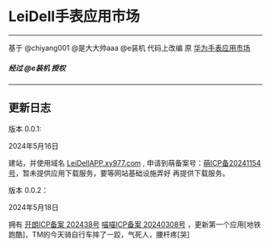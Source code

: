 # LeiDell手表应用市场 

***

基于 @chiyang001 @是大大帅aaa @e装机 代码上改编
原 [华为手表应用市场](https://chiyang001.github.io/APP/ "原版网址")  

##### 经过 @e装机 授权
***

## 更新日志

版本 0.0.1:

2024年5月16日 

建站，并使用域名 [LeiDellAPP.xy977.com](https://LeiDellAPP.xy977.com) , 申请到萌备案号：[萌ICP备20241154号](https://icp.gov.moe/?keyword=20241154)，暂未提供应用下载服务，要等网站基础设施弄好 再提供下载服务。

版本 0.0.2：

2024年5月18日

拥有 <a href="https://icp.kldhsh.top/?id=202438" target="_blank">开朗ICP备案 202438号</a>              <a href="https://icp.k9b.cn/?id=20240308" target="_blank">喵喵ICP备案 20240308号</a>  ，更新第一个应用[地铁跑酷]，TM的今天骑自行车摔了一跤，气死人，腰杆疼[哭]